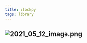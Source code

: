 ```yaml
---
title: clockpy
tags: library
---
```


## ![2021_05_12_image.png](https://cdn.logseq.com/%2F07ac90d5-a8a5-495c-84ae-a5c969228e383e9caa7e-ef40-469d-8cb8-040001bf316e2021_05_12_image.png?Expires=4774434788&Signature=PEWRDf66nFBZn~Enskx6KaC02qSNZEsUu6Y-Kdv43Qk0U2iGTDEPqEIRv4FKQOKkkjx9eTyAea2zUqiuXs9ccidxtUpZjU1Ccrl~aslODYMbl3NkaX~4BJdqFZKmK4L89gCnPxxcUwI6vq56oj1oRp56TbUuMNRS2vEDlAEY0t5TNKM5jB9ihIB9dsXRosJa~kqGCMn7-4Ln54tbNsvc6ttsS~TPSLUL~VRBkSIGK9ci3VvGNjqWEeJgXL9jkPXz7BkIc4X6I-z9a0fbhRmd4H5S~d3HT55OxhOQtBV8OS-rIoq~j9uDnVm~JUvXLzm-1wnkpH1Md8ajgKKpv6ek1Q__&Key-Pair-Id=APKAJE5CCD6X7MP6PTEA)
##
